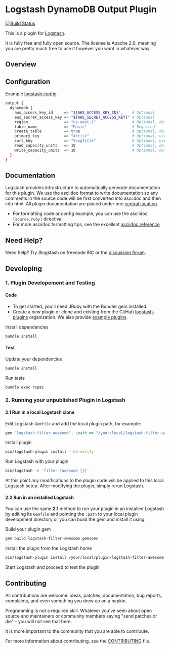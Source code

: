 # Logstash DynamoDB Output Plugin

[![Build Status](https://travis-ci.org/jasonpilz/logstash-output-dynamodb.svg?branch=master)](https://travis-ci.org/jasonpilz/logstash-output-dynamodb)

[Logstash]: https://github.com/elastic/logstash
[central location]: http://www.elastic.co/guide/en/logstash/current/
[logstash-plugins]: https://github.com/logstash-plugins
[example plugins]: https://github.com/logstash-plugins?query=example
[discussion forum]: https://discuss.elastic.co/c/logstash
[asciidoc reference]: https://github.com/elastic/docs#asciidoc-guide
[CONTRIBUTING]: https://github.com/elastic/logstash/blob/master/CONTRIBUTING.md

This is a plugin for [Logstash].

It is fully free and fully open source. The license is Apache 2.0, meaning you
are pretty much free to use it however you want in whatever way.

## Overview

## Configuration

Example [logstash config](https://www.elastic.co/guide/en/logstash/current/configuration.html)

```sh
output {
  dynamodb {
    aws_access_key_id     => "${AWS_ACCESS_KEY_ID}",    # Optional
    aws_secret_access_key => "${AWS_SECRET_ACCESS_KEY}" # Optional
    region                => "us-east-1"                # Optional, default = "us-east-1"
    table_name            => "Music"                    # Required
    create_table          => true                       # Optional, default = false
    primary_key           => "Artist"                   # Optional, used if `create_table => true`
    sort_key              => "SongTitle"                # Optional, used if `create_table => true`
    read_capacity_units   => 10                         # Optional, default = 5, used if `create_table => true`
    write_capacity_units  => 10                         # Optional, default = 5, used if `create_table => true`
  }
}
```

## Documentation

Logstash provides infrastructure to automatically generate documentation for this
plugin. We use the asciidoc format to write documentation so any comments in the
source code will be first converted into asciidoc and then into html. All plugin
documentation are placed under one [central location].

- For formatting code or config example, you can use the asciidoc `[source,ruby]` directive
- For more asciidoc formatting tips, see the excellent [asciidoc reference]

## Need Help?

Need help? Try #logstash on freenode IRC or the [discussion forum].

## Developing

### 1. Plugin Developement and Testing

#### Code

- To get started, you'll need JRuby with the Bundler gem installed.
- Create a new plugin or clone and existing from the GitHub [logstash-plugins]
organization. We also provide [example plugins].

Install dependencies
```sh
bundle install
```

#### Test

Update your dependencies

```sh
bundle install
```

Run tests

```sh
bundle exec rspec
```

### 2. Running your unpublished Plugin in Logstash

#### 2.1 Run in a local Logstash clone

Edit Logstash `Gemfile` and add the local plugin path, for example:
```ruby
gem "logstash-filter-awesome", :path => "/your/local/logstash-filter-awesome"
```

Install plugin
```sh
bin/logstash-plugin install --no-verify
```

Run Logstash with your plugin
```sh
bin/logstash -e 'filter {awesome {}}'
```

At this point any modifications to the plugin code will be applied to this local
Logstash setup. After modifying the plugin, simply rerun Logstash.

#### 2.2 Run in an installed Logstash

You can use the same **2.1** method to run your plugin in an installed Logstash
by editing its `Gemfile` and pointing the `:path` to your local plugin development
directory or you can build the gem and install it using:

Build your plugin gem
```sh
gem build logstash-filter-awesome.gemspec
```

Install the plugin from the Logstash home
```sh
bin/logstash-plugin install /your/local/plugin/logstash-filter-awesome.gem
```

Start Logstash and proceed to test the plugin

## Contributing

All contributions are welcome: ideas, patches, documentation, bug reports, complaints,
and even something you drew up on a napkin.

Programming is not a required skill. Whatever you've seen about open source and
maintainers or community members  saying "send patches or die" - you will not see
that here.

It is more important to the community that you are able to contribute.

For more information about contributing, see the [CONTRIBUTING] file.
